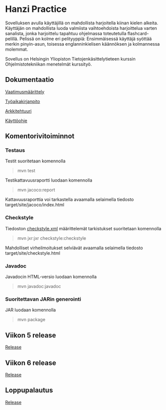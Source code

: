 # Hanzi Practice

Sovelluksen avulla käyttäjillä on mahdollista harjoitella kiinan kielen alkeita. Käyttäjän on mahdollista luoda valmiista vaihtoehdoista harjoittelua varten sanalista, jonka harjoittelu tapahtuu ohjelmassa toteutetulla flashcard-pelillä. Pelissä on kolme eri pelityyppiä: Ensimmäisessä käyttäjä syöttää merkin pinyin-asun, toisessa englanninkielisen käännöksen ja kolmannessa molemmat.

Sovellus on Helsingin Yliopiston Tietojenkäsittelytieteen kurssin Ohjelmistotekniikan menetelmät kurssityö. 

## Dokumentaatio

[Vaatimusmäärittely](https://github.com/kafenoir/ot-harjoitustyo/blob/master/dokumentointi/maarittelydokumentti.md)

[Työaikakirjanpito](https://github.com/kafenoir/ot-harjoitustyo/blob/master/dokumentointi/tyoaikakirjanpito.md)

[Arkkitehtuuri](https://github.com/kafenoir/ot-harjoitustyo/blob/master/dokumentointi/arkkitehtuuri.md)

[Käyttöohje](https://github.com/kafenoir/ot-harjoitustyo/blob/master/dokumentointi/kayttoohje.md)

## Komentorivitoiminnot

### Testaus

Testit suoritetaan komennolla

>mvn test

Testikattavuusraportti luodaan komennolla

>mvn jacoco:report

Kattavuusraporttia voi tarkastella avaamalla selaimella tiedosto target/site/jacoco/index.html

### Checkstyle

Tiedoston [checkstyle.xml](https://github.com/kafenoir/ot-harjoitustyo/blob/master/hanzipractice/checkstyle.xml) määrittelemät tarkistukset suoritetaan komennolla

>mvn jxr:jxr checkstyle:checkstyle

Mahdolliset virheilmoitukset selviävät avaamalla selaimella tiedosto target/site/checkstyle.html

### Javadoc

Javadocin HTML-versio luodaan komennolla

>mvn javadoc:javadoc

### Suoritettavan JARin generointi

JAR luodaan komennolla

>mvn package

## Viikon 5 release

[Release](https://github.com/kafenoir/ot-harjoitustyo/releases/tag/viikko5)

## Viikon 6 release

[Release](https://github.com/kafenoir/ot-harjoitustyo/releases/tag/viikko6)

## Loppupalautus

[Release](https://github.com/kafenoir/ot-harjoitustyo/releases/tag/final)









